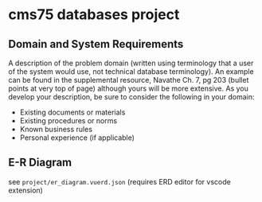 # cms75 databases project

## Domain and System Requirements

A description of the problem domain (written using terminology that a user of the system would use,
not technical database terminology). An example can be found in the supplemental resource, Navathe Ch. 7, pg 203 (bullet points at very top of page) although yours will be more extensive. As you develop your description, be sure to consider the following in your domain:

- Existing documents or materials
- Existing procedures or norms
- Known business rules
- Personal experience (if applicable)

## E-R Diagram

see `project/er_diagram.vuerd.json` (requires ERD editor for vscode extension)
